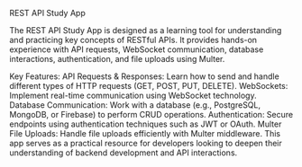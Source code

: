 REST API Study App

The REST API Study App is designed as a learning tool for understanding and practicing key concepts of RESTful APIs. It provides hands-on experience with API requests, WebSocket communication, database interactions, authentication, and file uploads using Multer.

Key Features:
API Requests & Responses: Learn how to send and handle different types of HTTP requests (GET, POST, PUT, DELETE).
WebSockets: Implement real-time communication using WebSocket technology.
Database Communication: Work with a database (e.g., PostgreSQL, MongoDB, or Firebase) to perform CRUD operations.
Authentication: Secure endpoints using authentication techniques such as JWT or OAuth.
Multer File Uploads: Handle file uploads efficiently with Multer middleware.
This app serves as a practical resource for developers looking to deepen their understanding of backend development and API interactions.
